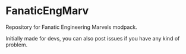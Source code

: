 # FanaticEngMarv
Repository for Fanatic Engineering Marvels modpack.

Initially made for devs, you can also post issues if you have any kind of problem.
